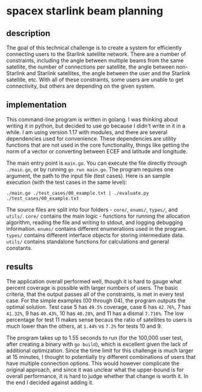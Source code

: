 # spacex starlink beam planning

## description

The goal of this technical challenge is to create a system for efficiently connecting users to the Starlink satellite network. There are a number of constraints, including the angle between multiple beams from the same satellite, the number of connections per satellite, the angle between non-Starlink and Starlink satellites, the angle between the user and the Starlink satellite, etc. With all of these constraints, some users are unable to get connectivity, but others are depending on the given system.

## implementation

This command-line program is written in golang. I was thinking about writing it in python, but decided to use go because I didn't write in it in a while. I am using version 1.17 with modules, and there are several dependencies used for convenience. These dependencies are utility functions that are not used in the core functionality, things like getting the norm of a vector or converting between ECEF and latitude and longitude.

The main entry point is `main.go`. You can execute the file directly through `./main.go`, or by running `go run main.go`. The program requires one argument, the path to the input file (test cases). Here is an sample execution (with the test cases in the same level):

`./main.go ./test_cases/00_example.txt | ./evaluate.py ./test_cases/00_example.txt`

The source files are split into four folders - `core/`, `enums/`, `types/`, and `utils/`. `core/` contains the main logic - functions for running the allocation algorithm, reading the file and writing to stdout, and logging debugging information. `enums/` contains different enumerations used in the program. `types/` contains different interface objects for storing intermediate data. `utils/` contains standalone functions for calculations and general constants.

## results

The application overall performed well, though it is hard to gauge what percent coverage is possible with larger numbers of users. The basic criteria, that the output passes all of the constraints, is met in every test case. For the simple examples (00 through 04), the program outputs the optimal solution. Test case 5 has `49.5%` coverage, case 6 has `42.76%`, 7 has `41.32%`, 9 has `40.43%`, 10 has `40.28%`, and 11 has a dismal `7.716%`. The low percentage for test 11 makes sense becaus the ratio of satellites to users is much lower than the others, at `1.44%` vs `7.2%` for tests 10 and 9.

The program takes up to 1.55 seconds to run (for the 100,000 user test, after creating a binary with `go build`), which is excellent given the lack of additional optimization. Since the time limit for this challenge is much larger at 15 minutes, I thought to potentially try different combinations of users that have multiple connection options. This would however complicate the original approach, and since it was unclear what the upper-bound is for overall performance, it is hard to judge whether that change is worth it. In the end I decided against adding it.
